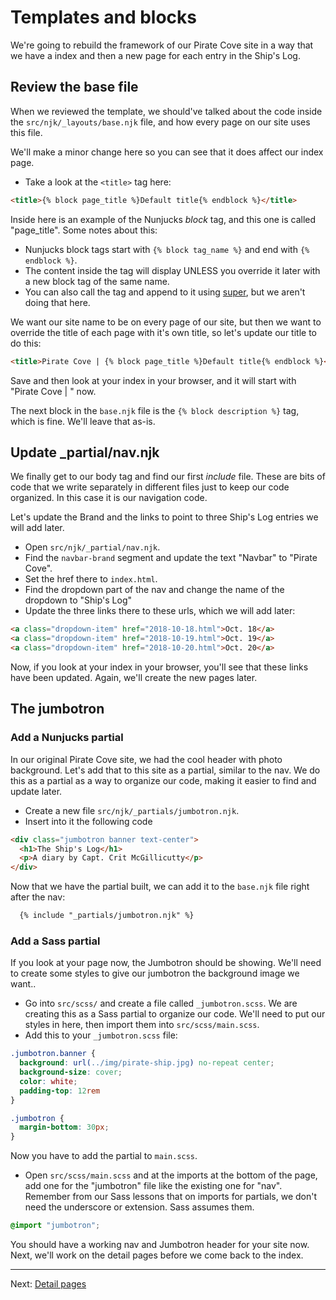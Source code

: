# Templates and blocks

We're going to rebuild the framework of our Pirate Cove site in a way that we have a index and then a new page for each entry in the Ship's Log.

## Review the base file

When we reviewed the template, we should've talked about the code inside the `src/njk/_layouts/base.njk` file, and how every page on our site uses this file.

We'll make a minor change here so you can see that it does affect our index page.

- Take a look at the `<title>` tag here:

```html
<title>{% block page_title %}Default title{% endblock %}</title>
```

Inside here is an example of the Nunjucks _block_ tag, and this one is called "page_title". Some notes about this:

- Nunjucks block tags start with `{% block tag_name %}` and end with `{% endblock %}`.
- The content inside the tag will display UNLESS you override it later with a new block tag of the same name.
- You can also call the tag and append to it using [super](https://mozilla.github.io/nunjucks/templating.html#super), but we aren't doing that here.

We want our site name to be on every page of our site, but then we want to override the title of each page with it's own title, so let's update our title to do this:

```html
<title>Pirate Cove | {% block page_title %}Default title{% endblock %}</title>
```

Save and then look at your index in your browser, and it will start with "Pirate Cove | " now.

The next block in the `base.njk` file is the `{% block description %}` tag, which is fine. We'll leave that as-is.

## Update _partial/nav.njk

We finally get to our body tag and find our first _include_ file. These are bits of code that we write separately in different files just to keep our code organized. In this case it is our navigation code.

Let's update the Brand and the links to point to three Ship's Log entries we will add later.

- Open `src/njk/_partial/nav.njk`.
- Find the `navbar-brand` segment and update the text "Navbar" to "Pirate Cove".
- Set the href there to `index.html`.
- Find the dropdown part of the nav and change the name of the dropdown to "Ship's Log"
- Update the three links there to these urls, which we will add later:

```html
<a class="dropdown-item" href="2018-10-18.html">Oct. 18</a>
<a class="dropdown-item" href="2018-10-19.html">Oct. 19</a>
<a class="dropdown-item" href="2018-10-20.html">Oct. 20</a>
```

Now, if you look at your index in your browser, you'll see that these links have been updated. Again, we'll create the new pages later.

## The jumbotron

### Add a Nunjucks partial

In our original Pirate Cove site, we had the cool header with photo background. Let's add that to this site as a partial, similar to the nav. We do this as a partial as a way to organize our code, making it easier to find and update later.

- Create a new file `src/njk/_partials/jumbotron.njk`.
- Insert into it the following code

```html
<div class="jumbotron banner text-center">
  <h1>The Ship's Log</h1>
  <p>A diary by Capt. Crit McGillicutty</p> 
</div>
```

Now that we have the partial built, we can add it to the `base.njk` file right after the nav:

```html
  {% include "_partials/jumbotron.njk" %}
```

### Add a Sass partial

If you look at your page now, the Jumbotron should be showing. We'll need to create some styles to give our jumbotron the background image we want..

- Go into `src/scss/` and create a file called `_jumbotron.scss`. We are creating this as a Sass partial to organize our code. We'll need to put our styles in here, then import them into `src/scss/main.scss`.
- Add this to your `_jumbotron.scss` file:

```scss
.jumbotron.banner {
  background: url(../img/pirate-ship.jpg) no-repeat center;
  background-size: cover;
  color: white;
  padding-top: 12rem
}

.jumbotron {
  margin-bottom: 30px;
}
```

Now you have to add the partial to `main.scss`.

- Open `src/scss/main.scss` and at the imports at the bottom of the page, add one for the "jumbotron" file like the existing one for "nav". Remember from our Sass lessons that on imports for partials, we don't need the underscore or extension. Sass assumes them.

```scss
@import "jumbotron";
```

You should have a working nav and Jumbotron header for your site now. Next, we'll work on the detail pages before we come back to the index.

----

Next: [Detail pages](static-03.md)
